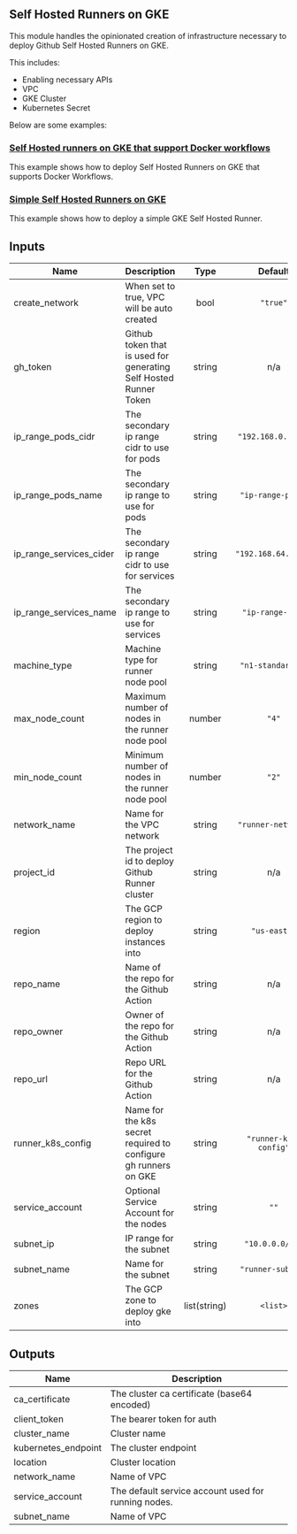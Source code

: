 ## Self Hosted Runners on GKE

This module handles the opinionated creation of infrastructure necessary to deploy Github Self Hosted Runners on GKE.

This includes:

- Enabling necessary APIs
- VPC
- GKE Cluster
- Kubernetes Secret

Below are some examples:

### [Self Hosted runners on GKE that support Docker workflows](examples/gh-runner-gke-dind/README.md)

This example shows how to deploy Self Hosted Runners on GKE that supports Docker Workflows.

### [Simple Self Hosted Runners on GKE](examples/gh-runner-gke-simple/README.md)

This example shows how to deploy a simple GKE Self Hosted Runner.

<!-- BEGINNING OF PRE-COMMIT-TERRAFORM DOCS HOOK -->
## Inputs

| Name | Description | Type | Default | Required |
|------|-------------|:----:|:-----:|:-----:|
| create\_network | When set to true, VPC will be auto created | bool | `"true"` | no |
| gh\_token | Github token that is used for generating Self Hosted Runner Token | string | n/a | yes |
| ip\_range\_pods\_cidr | The secondary ip range cidr to use for pods | string | `"192.168.0.0/18"` | no |
| ip\_range\_pods\_name | The secondary ip range to use for pods | string | `"ip-range-pods"` | no |
| ip\_range\_services\_cider | The secondary ip range cidr to use for services | string | `"192.168.64.0/18"` | no |
| ip\_range\_services\_name | The secondary ip range to use for services | string | `"ip-range-scv"` | no |
| machine\_type | Machine type for runner node pool | string | `"n1-standard-4"` | no |
| max\_node\_count | Maximum number of nodes in the runner node pool | number | `"4"` | no |
| min\_node\_count | Minimum number of nodes in the runner node pool | number | `"2"` | no |
| network\_name | Name for the VPC network | string | `"runner-network"` | no |
| project\_id | The project id to deploy Github Runner cluster | string | n/a | yes |
| region | The GCP region to deploy instances into | string | `"us-east4"` | no |
| repo\_name | Name of the repo for the Github Action | string | n/a | yes |
| repo\_owner | Owner of the repo for the Github Action | string | n/a | yes |
| repo\_url | Repo URL for the Github Action | string | n/a | yes |
| runner\_k8s\_config | Name for the k8s secret required to configure gh runners on GKE | string | `"runner-k8s-config"` | no |
| service\_account | Optional Service Account for the nodes | string | `""` | no |
| subnet\_ip | IP range for the subnet | string | `"10.0.0.0/17"` | no |
| subnet\_name | Name for the subnet | string | `"runner-subnet"` | no |
| zones | The GCP zone to deploy gke into | list(string) | `<list>` | no |

## Outputs

| Name | Description |
|------|-------------|
| ca\_certificate | The cluster ca certificate (base64 encoded) |
| client\_token | The bearer token for auth |
| cluster\_name | Cluster name |
| kubernetes\_endpoint | The cluster endpoint |
| location | Cluster location |
| network\_name | Name of VPC |
| service\_account | The default service account used for running nodes. |
| subnet\_name | Name of VPC |

 <!-- END OF PRE-COMMIT-TERRAFORM DOCS HOOK -->
